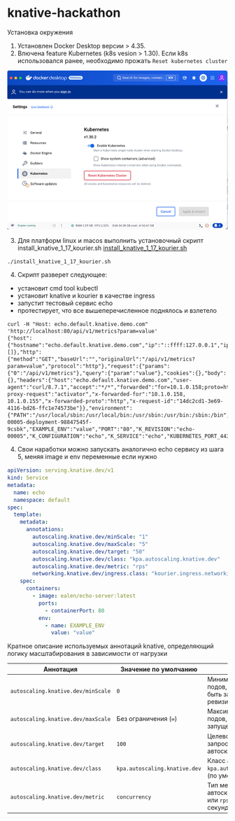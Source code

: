 # knative-hackathon

Установка окружения

1. Установлен Docker Desktop версии > 4.35.  
2. Влючена feature Kubernetes (k8s vesion > 1.30). Если k8s использовался ранее, необходимо прожать `Reset kubernetes cluster`
   
![](img.png)  

3. Для платформ linux и macos выполнить установочный скрипт install_knative_1_17_kourier.sh [install_knative_1_17_kourier.sh](install_knative_1_17.sh)    
```shell
./install_knative_1_17_kourier.sh
``` 
4. Скрипт разверет следующее:
- установит cmd tool kubectl
- установит knative и kourier в качестве ingress
- запустит тестовый сервис echo
- протестирует, что все вышеперечисленное поднялось и взлетело

```shell
curl -H "Host: echo.default.knative.demo.com" 'http://localhost:80/api/v1/metrics?param=value'
{"host":{"hostname":"echo.default.knative.demo.com","ip":"::ffff:127.0.0.1","ips":[]},"http":{"method":"GET","baseUrl":"","originalUrl":"/api/v1/metrics?param=value","protocol":"http"},"request":{"params":{"0":"/api/v1/metrics"},"query":{"param":"value"},"cookies":{},"body":{},"headers":{"host":"echo.default.knative.demo.com","user-agent":"curl/8.7.1","accept":"*/*","forwarded":"for=10.1.0.158;proto=http","k-proxy-request":"activator","x-forwarded-for":"10.1.0.158, 10.1.0.155","x-forwarded-proto":"http","x-request-id":"14dc2cd1-3e69-4116-bd26-ffc1e74573be"}},"environment":{"PATH":"/usr/local/sbin:/usr/local/bin:/usr/sbin:/usr/bin:/sbin:/bin","HOSTNAME":"echo-00005-deployment-98847545f-9csbk","EXAMPLE_ENV":"value","PORT":"80","K_REVISION":"echo-00005","K_CONFIGURATION":"echo","K_SERVICE":"echo","KUBERNETES_PORT_443_TCP_ADDR":"10.96.0.1","KUBERNETES_SERVICE_HOST":"10.96.0.1","KUBERNETES_SERVICE_PORT":"443","KUBERNETES_SERVICE_PORT_HTTPS":"443","KUBERNETES_PORT":"tcp://10.96.0.1:443","KUBERNETES_PORT_443_TCP":"tcp://10.96.0.1:443","KUBERNETES_PORT_443_TCP_PROTO":"tcp","KUBERNETES_PORT_443_TCP_PORT":"443","NODE_VERSION":"20.11.0","YARN_VERSION":"1.22.19","HOME":"/root"}}
```   
4. Свои наработки можно запускать аналогично echo сервису из шага 5, меняя image и env переменные если нужно

```yaml
apiVersion: serving.knative.dev/v1
kind: Service
metadata:
  name: echo
  namespace: default
spec:
  template:
    metadata:
      annotations:
        autoscaling.knative.dev/minScale: "1"
        autoscaling.knative.dev/maxScale: "5"
        autoscaling.knative.dev/target: "50"
        autoscaling.knative.dev/class: "kpa.autoscaling.knative.dev"
        autoscaling.knative.dev/metric: "rps"
        networking.knative.dev/ingress.class: "kourier.ingress.networking.knative.dev"
    spec:
      containers:
        - image: ealen/echo-server:latest
          ports:
            - containerPort: 80
          env:
            - name: EXAMPLE_ENV
              value: "value"
```

Кратное описание используемых аннотаций knative, определяющий логику масштабирования в зависимости от нагрузки

| Аннотация                                                   | Значение по умолчанию         | Описание                                                                                 |
|-------------------------------------------------------------|-------------------------------|-----------------------------------------------------------------------------------------|
| `autoscaling.knative.dev/minScale`                          | `0`                           | Минимальное количество подов, которые должны быть запущены для ревизии.                 |
| `autoscaling.knative.dev/maxScale`                          | Без ограничения (`∞`)         | Максимальное количество подов, которые могут быть запущены для ревизии.                 |
| `autoscaling.knative.dev/target `                           | `100`                         | Целевое количество запросов на контейнер для автоскейлинга.                             |
| `autoscaling.knative.dev/class`                             | `kpa.autoscaling.knative.dev` | Класс автоскейлинга: `kpa.autoscaling.knative.dev` (по умолчанию) или `hpa`.            |
| `autoscaling.knative.dev/metric`                            | `concurrency`                 | Тип метрики для автоскейлинга: `concurrency` или `rps` (запросы в секунду).             |
